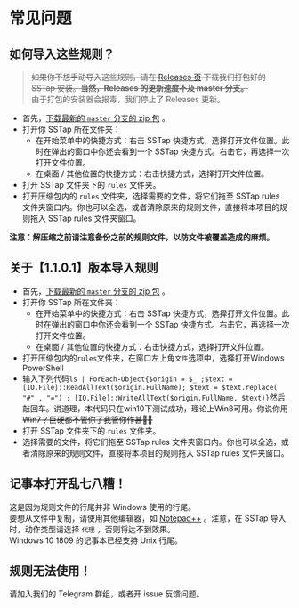 # 常见问题

## 如何导入这些规则？
> ~~如果你不想手动导入这些规则，请在 [Releases 页](https://github.com/FQrabbit/SSTap-Rule/releases) 下载我们打包好的 SSTap 安装。**当然，Releases 的更新速度不及 master 分支。**~~  
由于打包的安装器会报毒，我们停止了 Releases 更新。

- 首先，[下载最新的 `master` 分支的 zip 包](https://github.com/FQrabbit/SSTap-Rule/archive/master.zip) 。  
- 打开你 SSTap 所在文件夹：  
    - 在开始菜单中的快捷方式：右击 SSTap 快捷方式，选择打开文件位置。此时在弹出的窗口中你还会看到一个 SSTap 快捷方式。右击它，再选择一次打开文件位置。  
    - 在桌面 / 其他位置的快捷方式：右击快捷方式，选择打开文件位置。
- 打开 SSTap 文件夹下的 `rules` 文件夹。
- 打开压缩包内的 `rules` 文件夹，选择需要的文件，将它们拖至 SSTap rules 文件夹窗口内。你也可以全选，或者清除原来的规则文件，直接将本项目的规则拖入 SSTap rules 文件夹窗口。

**注意：解压缩之前请注意备份之前的规则文件，以防文件被覆盖造成的麻烦。**

## 关于【1.1.0.1】版本导入规则
- 首先，[下载最新的 `master` 分支的 zip 包](https://github.com/FQrabbit/SSTap-Rule/archive/master.zip) 。  
- 打开你 SSTap 所在文件夹：  
    - 在开始菜单中的快捷方式：右击 SSTap 快捷方式，选择打开文件位置。此时在弹出的窗口中你还会看到一个 SSTap 快捷方式。右击它，再选择一次打开文件位置。  
    - 在桌面 / 其他位置的快捷方式：右击快捷方式，选择打开文件位置。
- 打开压缩包内的`rules`文件夹，在窗口左上角`文件`选项中，选择打开Windows PowerShell
- 输入下列代码`ls | ForEach-Object{$origin = $_ ;$text = [IO.File]::ReadAllText($origin.FullName); $text = $text.replace( "#" , "=") ; [IO.File]::WriteAllText($origin.FullName, $text)}`然后敲回车。~~讲道理，本代码只在win10下测试成功，理论上Win8可用。你说你用Win7？巨硬都不管你了我管你作甚🌸🐔~~
- 打开 SSTap 文件夹下的 `rules` 文件夹。
- 选择需要的文件，将它们拖至 SSTap rules 文件夹窗口内。你也可以全选，或者清除原来的规则文件，直接将本项目的规则拖入 SSTap rules 文件夹窗口。

## 记事本打开乱七八糟！

这是因为规则文件的行尾并非 Windows 使用的行尾。  
要想从文件中复制，请使用其他编辑器，如 [Notepad++](https://notepad-plus-plus.org/download/) 。注意，在 SSTap 导入时，动作类型请选择 `代理` ，否则将达不到效果。  
Windows 10 1809 的记事本已经支持 Unix 行尾。

## 规则无法使用！

请加入我们的 Telegram 群组，或者开 issue 反馈问题。